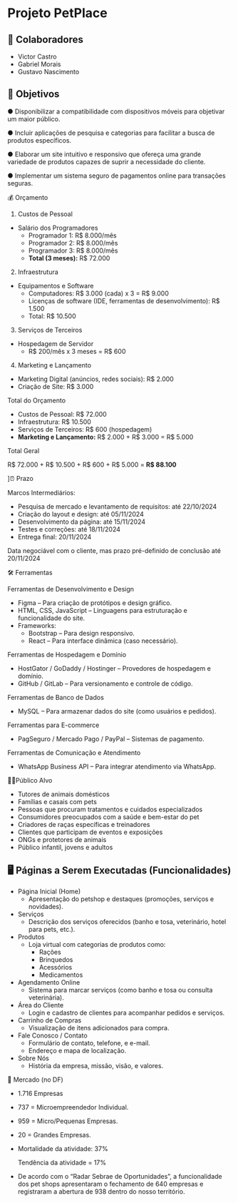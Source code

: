  # Projeto PetPlace

## 👥 Colaboradores

- Victor Castro
- Gabriel Morais
- Gustavo Nascimento

## 🎯 Objetivos

● Disponibilizar a compatibilidade com dispositivos móveis para
objetivar um maior público.

● Incluir aplicações de pesquisa e categorias para facilitar a busca
de produtos específicos.

● Elaborar um site intuitivo e responsivo que ofereça uma grande
variedade de produtos capazes de suprir a necessidade do
cliente.

● Implementar um sistema seguro de pagamentos online para
transações seguras.

💰 Orçamento

1. Custos de Pessoal

- Salário dos Programadores
    - Programador 1: R$ 8.000/mês
    - Programador 2: R$ 8.000/mês
    - Programador 3: R$ 8.000/mês
    - **Total (3 meses):** R$ 72.000

2. Infraestrutura

- Equipamentos e Software
    - Computadores: R$ 3.000 (cada) x 3 = R$ 9.000
    - Licenças de software (IDE, ferramentas de desenvolvimento): R$ 1.500
    - Total: R$ 10.500

3. Serviços de Terceiros

- Hospedagem de Servidor
    - R$ 200/mês x 3 meses = R$ 600

4. Marketing e Lançamento

- Marketing Digital (anúncios, redes sociais): R$ 2.000
- Criação de Site: R$ 3.000

Total do Orçamento

- Custos de Pessoal: R$ 72.000
- Infraestrutura: R$ 10.500
- Serviços de Terceiros: R$ 600 (hospedagem)
- **Marketing e Lançamento:** R$ 2.000 + R$ 3.000 = R$ 5.000

Total Geral

R$ 72.000 + R$ 10.500 + R$ 600 + R$ 5.000 = **R$ 88.100**

]⏰ Prazo

Marcos Intermediários:

- Pesquisa de mercado e levantamento de requisitos: até 22/10/2024
- Criação do layout e design: até 05/11/2024
- Desenvolvimento da página: até 15/11/2024
- Testes e correções: até 18/11/2024
- Entrega final: 20/11/2024

Data negociável com o cliente, mas prazo pré-definido de conclusão até 20/11/2024

🛠️ Ferramentas

Ferramentas de Desenvolvimento e Design

- Figma – Para criação de protótipos e design gráfico.
- HTML, CSS, JavaScript – Linguagens para estruturação e funcionalidade do site.
- Frameworks:
    - Bootstrap – Para design responsivo.
    - React – Para interface dinâmica (caso necessário).

Ferramentas de Hospedagem e Domínio

- HostGator / GoDaddy / Hostinger – Provedores de hospedagem e domínio.
- GitHub / GitLab – Para versionamento e controle de código.

Ferramentas de Banco de Dados

- MySQL  – Para armazenar dados do site (como usuários e pedidos).

Ferramentas para E-commerce

- PagSeguro / Mercado Pago / PayPal – Sistemas de pagamento.

Ferramentas de Comunicação e Atendimento

- WhatsApp Business API – Para integrar atendimento via WhatsApp.

🎯👥Público Alvo

- Tutores de animais domésticos
- Famílias e casais com pets
- Pessoas que procuram tratamentos e cuidados especializados
- Consumidores preocupados com a saúde e bem-estar do pet
- Criadores de raças específicas e treinadores
- Clientes que participam de eventos e exposições
- ONGs e protetores de animais
- Público infantil,  jovens e adultos

## 🖥️ Páginas a Serem Executadas (Funcionalidades)

- Página Inicial (Home)
    - Apresentação do petshop e destaques (promoções, serviços e novidades).
- Serviços
    - Descrição dos serviços oferecidos (banho e tosa, veterinário, hotel para pets, etc.).
- Produtos
    - Loja virtual com categorias de produtos como:
        - Rações
        - Brinquedos
        - Acessórios
        - Medicamentos
- Agendamento Online
    - Sistema para marcar serviços (como banho e tosa ou consulta veterinária).
- Área do Cliente
    - Login e cadastro de clientes para acompanhar pedidos e serviços.
- Carrinho de Compras
    - Visualização de itens adicionados para compra.
- Fale Conosco / Contato
    - Formulário de contato, telefone, e e-mail.
    - Endereço e mapa de localização.
- Sobre Nós
    - História da empresa, missão, visão, e valores.

🛒 Mercado (no DF)

- 1.716 Empresas
- 737 = Microempreendedor Individual.
- 959 = Micro/Pequenas Empresas.
- 20 = Grandes Empresas.
- Mortalidade da atividade: 37%
    
    Tendência da atividade = 17%
    
- De acordo com o “Radar Sebrae de Oportunidades”, a funcionalidade dos pet shops apresentaram o fechamento de 640 empresas e registraram a abertura de 938 dentro do nosso território.
